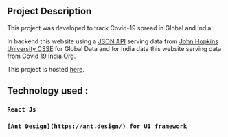 ## Project Description
This project was developed to track Covid-19 spread in Global and India. 

In backend this website using a [JSON API](https://api.covid19api.com) serving data from [John Hopkins University CSSE](https://coronavirus.jhu.edu/map.html) for Global Data and for India data this website serving data from [Covid 19 India Org](https://api.covid19india.org).

This project is hosted [here](https://pavelray.github.io/covid-19-tracker-web/).

## Technology used :
### `React Js`
### `[Ant Design](https://ant.design/) for UI framework`

